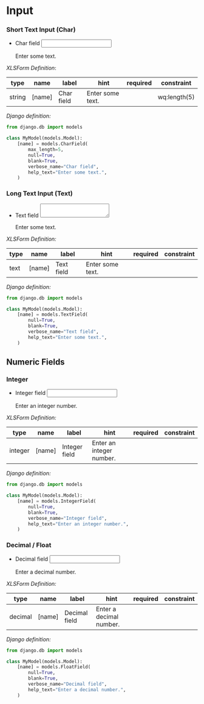 # Input

### Short Text Input (Char)

<ul data-role="listview" data-inset="true">
  <li class="ui-field-contain">
    <label for='input_types-char_field'>Char field</label>
    <input id='input_types-char_field' type='text' data-xform-type='string' name='char_field' value="">
    <p class="hint">Enter some text.</p>
    <p class='error input_types-char_field-errors'></p>
  </li>
</ul>

*XLSForm Definition*:

type | name | label | hint | required | constraint
-----|------|-------|------|----------|------------
string | [name] | Char field | Enter some text. | | wq:length(5)

*Django definition:*

```python
from django.db import models

class MyModel(models.Model):
    [name] = models.CharField(
        max_length=5,
        null=True,
        blank=True,
        verbose_name="Char field",
        help_text="Enter some text.",
    )
```

### Long Text Input (Text)

<ul data-role="listview" data-inset="true">
  <li class="ui-field-contain">
    <label for='input_types-text_field'>Text field</label>
    <textarea id='input_types-text_field' name='text_field' data-xform-type="text"></textarea>
    <p class="hint">Enter some text.</p>
    <p class='error input_types-text_field-errors'></p>
  </li>
</ul>

*XLSForm Definition:*

type | name | label | hint | required | constraint
-----|------|-------|------|----------|------------
text | [name] | Text field | Enter some text. | | 

*Django definition:*

```python
from django.db import models

class MyModel(models.Model):
    [name] = models.TextField(
        null=True,
        blank=True,
        verbose_name="Text field",
        help_text="Enter some text.",
    )
```

## Numeric Fields

### Integer

<ul data-role="listview" data-inset="true">
  <li class="ui-field-contain">
    <label for='input_types-int_field'>Integer field</label>
    <input id='input_types-int_field' type='number' data-xform-type='integer' name='int_field' value="">
    <p class="hint">Enter an integer number.</p>
    <p class='error input_types-int_field-errors'></p>
  </li>
</ul>

*XLSForm Definition:*

type | name | label | hint | required | constraint
-----|------|-------|------|----------|------------
integer | [name] | Integer field | Enter an integer number. | | 

*Django definition:*

```python
from django.db import models

class MyModel(models.Model):
    [name] = models.IntegerField(
        null=True,
        blank=True,
        verbose_name="Integer field",
        help_text="Enter an integer number.",
    )
```

### Decimal / Float

<ul data-role="listview" data-inset="true">
  <li class="ui-field-contain">
    <label for='input_types-dec_field'>Decimal field</label>
    <input id='input_types-dec_field' type='number' data-xform-type='decimal' name='dec_field' step='0.001' value="">
    <p class="hint">Enter a decimal number.</p>
    <p class='error input_types-dec_field-errors'></p>
  </li>
</ul>

*XLSForm Definition:*

type | name | label | hint | required | constraint
-----|------|-------|------|----------|------------
decimal | [name] | Decimal field | Enter a decimal number. | | 

*Django definition:*

```python
from django.db import models

class MyModel(models.Model):
    [name] = models.FloatField(
        null=True,
        blank=True,
        verbose_name="Decimal field",
        help_text="Enter a decimal number.",
    )
```
